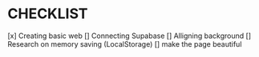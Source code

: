 # CHECKLIST
[x] Creating basic web
[] Connecting Supabase
[] Alligning background
[] Research on memory saving (LocalStorage)
[] make the page beautiful
